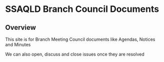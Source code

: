 # SSAQLD Branch Council Documents

## Overview

This site is for Branch Meeting Council documents like Agendas,
Notices and Minutes

We can also open, discuss and close issues once they are resolved
